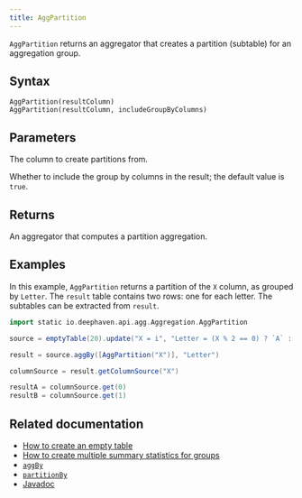 ```yaml
---
title: AggPartition
---
```


`AggPartition` returns an aggregator that creates a partition (subtable) for an aggregation group.

## Syntax

```
AggPartition(resultColumn)
AggPartition(resultColumn, includeGroupByColumns)
```

## Parameters

<ParamTable>
<Param name="resultColumn" type="String">

The column to create partitions from.

</Param>
<Param name="includeGroupByColumns" type="boolean">

Whether to include the group by columns in the result; the default value is `true`.

</Param>
</ParamTable>

## Returns

An aggregator that computes a partition aggregation.

## Examples

In this example, `AggPartition` returns a partition of the `X` column, as grouped by `Letter`. The `result` table contains two rows: one for each letter. The subtables can be extracted from `result`.

```groovy order=source,result,resultA,resultB
import static io.deephaven.api.agg.Aggregation.AggPartition

source = emptyTable(20).update("X = i", "Letter = (X % 2 == 0) ? `A` : `B`")

result = source.aggBy([AggPartition("X")], "Letter")

columnSource = result.getColumnSource("X")

resultA = columnSource.get(0)
resultB = columnSource.get(1)
```

## Related documentation

- [How to create an empty table](../../../how-to-guides/new-and-empty-table.md#emptytable)
- [How to create multiple summary statistics for groups](../../../how-to-guides/combined-aggregations.md)
- [`aggBy`](./aggBy.md)
- [`partitionBy`](./partitionBy.md)
- [Javadoc](https://deephaven.io/core/javadoc/io/deephaven/api/agg/Aggregation.html#AggPartition(java.lang.String))
